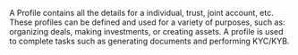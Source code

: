 A Profile contains all the details for a individual, trust, joint account, etc. These profiles can be defined and used for a variety of purposes, such as: organizing deals, making investments, or creating assets. A profile is used to complete tasks such as generating documents and performing KYC/KYB.